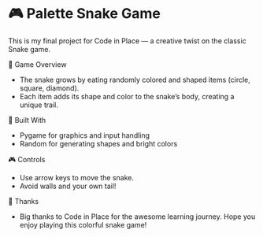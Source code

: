 # 🎮 Palette Snake Game

This is my final project for Code in Place — a creative twist on the classic Snake game.

🐍 Game Overview
- The snake grows by eating randomly colored and shaped items (circle, square, diamond).
- Each item adds its shape and color to the snake’s body, creating a unique trail.

🧰 Built With
- Pygame for graphics and input handling
- Random for generating shapes and bright colors

🎮 Controls
- Use arrow keys to move the snake.
- Avoid walls and your own tail!

🙌 Thanks
- Big thanks to Code in Place for the awesome learning journey. Hope you enjoy playing this colorful snake game!
